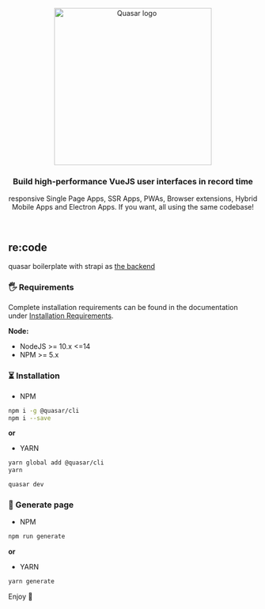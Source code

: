 <p align="center">
  <a href="https://strapi.io">
    <img src="https://cdn.quasar.dev/logo/svg/quasar-logo-full-inline.svg" width="318px" alt="Quasar logo" />
  </a>
</p>
<h3 align="center">Build high-performance VueJS user interfaces in record time</h3>
<p align="center">responsive Single Page Apps, SSR Apps, PWAs, Browser extensions, Hybrid Mobile Apps and Electron Apps. If you want, all using the same codebase!</p>
<br />

## re:code
<p>quasar boilerplate with strapi as <a href="https://github.com/by2agst/recode_be.git">the backend</a></p>

### 🖐 Requirements

Complete installation requirements can be found in the documentation under <a href="https://quasar.dev/quasar-cli/installation">Installation Requirements</a>.

**Node:**

- NodeJS >= 10.x <=14
- NPM >= 5.x

### ⏳ Installation
- NPM
```bash
npm i -g @quasar/cli
npm i --save
```
**or**
- YARN
```bash
yarn global add @quasar/cli
yarn
```

```bash
quasar dev
```

### 📃 Generate page
- NPM
```bash
npm run generate
```
**or**
- YARN
```bash
yarn generate
```

Enjoy 🎉
